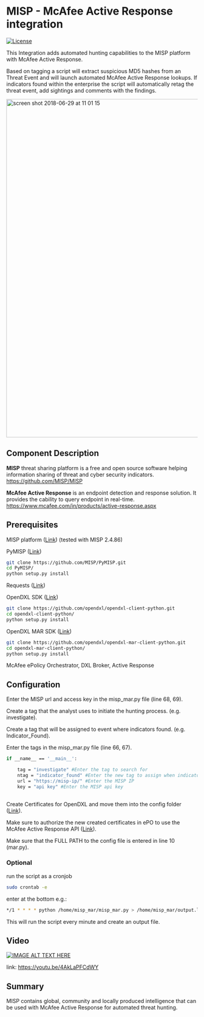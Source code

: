 # MISP - McAfee Active Response integration
[![License](https://img.shields.io/badge/License-Apache%202.0-blue.svg)](https://opensource.org/licenses/Apache-2.0)

This Integration adds automated hunting capabilities to the MISP platform with McAfee Active Response.

Based on tagging a script will extract suspicious MD5 hashes from an Threat Event and will launch automated McAfee Active Response lookups. 
If indicators found within the enterprise the script will automatically retag the threat event, add sightings and comments with the findings.

<img width="889" alt="screen shot 2018-06-29 at 11 01 15" src="https://user-images.githubusercontent.com/25227268/42083667-db54a28c-7b8b-11e8-85d9-e1a4805a717c.png">

## Component Description
**MISP** threat sharing platform is a free and open source software helping information sharing of threat and cyber security indicators. https://github.com/MISP/MISP

**McAfee Active Response** is an endpoint detection and response solution. It provides the cability to query endpoint in real-time. https://www.mcafee.com/in/products/active-response.aspx

## Prerequisites
MISP platform ([Link](https://github.com/MISP/MISP)) (tested with MISP 2.4.86)

PyMISP ([Link](https://github.com/MISP/PyMISP))
```sh
git clone https://github.com/MISP/PyMISP.git
cd PyMISP/
python setup.py install
```

Requests ([Link](http://docs.python-requests.org/en/master/user/install/#install))

OpenDXL SDK ([Link](https://github.com/opendxl/opendxl-client-python))
```sh
git clone https://github.com/opendxl/opendxl-client-python.git
cd opendxl-client-python/
python setup.py install
```

OpenDXL MAR SDK ([Link](https://github.com/opendxl/opendxl-mar-client-python))
```sh
git clone https://github.com/opendxl/opendxl-mar-client-python.git
cd opendxl-mar-client-python/
python setup.py install
```

McAfee ePolicy Orchestrator, DXL Broker, Active Response

## Configuration
Enter the MISP url and access key in the misp_mar.py file (line 68, 69).

Create a tag that the analyst uses to initiate the hunting process. (e.g. investigate).

Create a tag that will be assigned to event where indicators found. (e.g. Indicator_Found).

Enter the tags in the misp_mar.py file (line 66, 67).
```sh
if __name__ == '__main__':

    tag = "investigate" #Enter the tag to search for
    ntag = "indicator_found" #Enter the new tag to assign when indicators found
    url = "https://misp-ip/" #Enter the MISP IP
    key = "api key" #Enter the MISP api key
    
```
Create Certificates for OpenDXL and move them into the config folder ([Link](https://opendxl.github.io/opendxl-client-python/pydoc/epoexternalcertissuance.html)). 

Make sure to authorize the new created certificates in ePO to use the McAfee Active Response API ([Link](https://opendxl.github.io/opendxl-client-python/pydoc/marsendauth.html)).

Make sure that the FULL PATH to the config file is entered in line 10 (mar.py).

### Optional

run the script as a cronjob

```sh
sudo crontab -e
```

enter at the bottom e.g.:
```sh
*/1 * * * * python /home/misp_mar/misp_mar.py > /home/misp_mar/output.log
```

This will run the script every minute and create an output file.

## Video

[![IMAGE ALT TEXT HERE](https://img.youtube.com/vi/4AkLaPFCdWY/0.jpg)](https://www.youtube.com/watch?v=4AkLaPFCdWY)

link: https://youtu.be/4AkLaPFCdWY

## Summary
MISP contains global, community and locally produced intelligence that can be used with McAfee Active Response for automated threat hunting.
